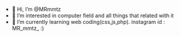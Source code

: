 - 👋 Hi, I’m @MRmmtz
- 👀 I’m interested in computer field and all things that related with it
- 🌱 I’m currently learning web coding(css,js,php).
instagram id : MR_mmtz_ :)
